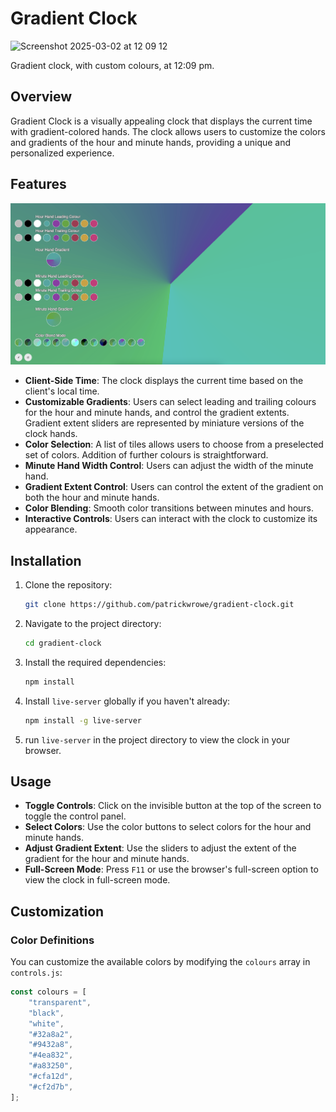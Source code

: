 # Gradient Clock

<img width="350" alt="Screenshot 2025-03-02 at 12 09 12" src="https://github.com/user-attachments/assets/d8a2dbb6-2e95-4b88-a90a-7cae904da7c2" />

Gradient clock, with custom colours, at 12:09 pm. 

## Overview

Gradient Clock is a visually appealing clock that displays the current time with gradient-colored hands. The clock allows users to customize the colors and gradients of the hour and minute hands, providing a unique and personalized experience.

## Features

![Features and Controls](<img/controls-screenshot.png>)

- **Client-Side Time**: The clock displays the current time based on the client's local time.
- **Customizable Gradients**: Users can select leading and trailing colours for the hour and minute hands, and control the gradient extents. Gradient extent sliders are represented by miniature versions of the clock hands.
- **Color Selection**: A list of tiles allows users to choose from a preselected set of colors. Addition of further colours is straightforward.
- **Minute Hand Width Control**: Users can adjust the width of the minute hand.
- **Gradient Extent Control**: Users can control the extent of the gradient on both the hour and minute hands.
- **Color Blending**: Smooth color transitions between minutes and hours.
- **Interactive Controls**: Users can interact with the clock to customize its appearance.

## Installation

1. Clone the repository:
    ```bash
    git clone https://github.com/patrickwrowe/gradient-clock.git
    ```
2. Navigate to the project directory:
    ```bash
    cd gradient-clock
    ```
3. Install the required dependencies:
    ```bash
    npm install
    ```
4. Install `live-server` globally if you haven't already:
    ```bash
    npm install -g live-server
    ```
3. run `live-server` in the project directory to view the clock in your browser.     

## Usage

- **Toggle Controls**: Click on the invisible button at the top of the screen to toggle the control panel.
- **Select Colors**: Use the color buttons to select colors for the hour and minute hands.
- **Adjust Gradient Extent**: Use the sliders to adjust the extent of the gradient for the hour and minute hands.
- **Full-Screen Mode**: Press `F11` or use the browser's full-screen option to view the clock in full-screen mode.

## Customization

### Color Definitions

You can customize the available colors by modifying the `colours` array in `controls.js`:

```javascript
const colours = [
    "transparent",
    "black",
    "white",
    "#32a8a2",
    "#9432a8",
    "#4ea832",
    "#a83250",
    "#cfa12d",
    "#cf2d7b",
];
